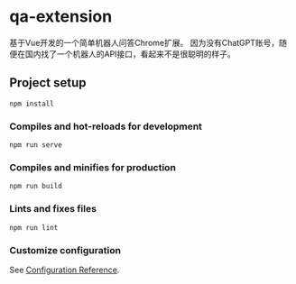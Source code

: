 # qa-extension
基于Vue开发的一个简单机器人问答Chrome扩展。
因为没有ChatGPT账号，随便在国内找了一个机器人的API接口，看起来不是很聪明的样子。

## Project setup
```
npm install
```

### Compiles and hot-reloads for development
```
npm run serve
```

### Compiles and minifies for production
```
npm run build
```

### Lints and fixes files
```
npm run lint
```

### Customize configuration
See [Configuration Reference](https://cli.vuejs.org/config/).
